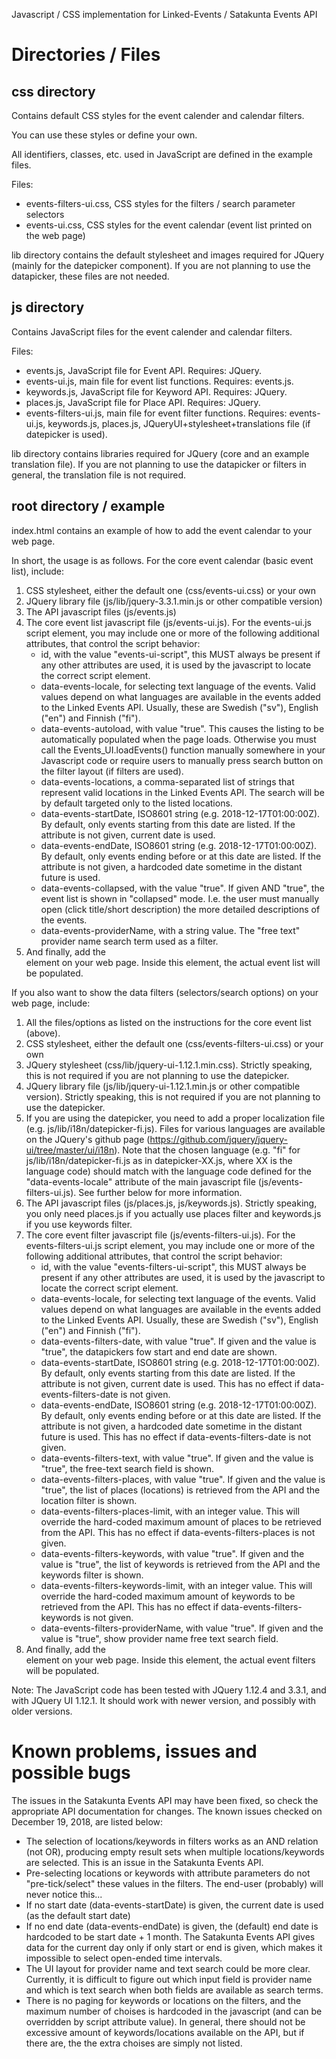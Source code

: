 Javascript / CSS implementation for Linked-Events / Satakunta Events API

# Directories / Files #

## css directory ##

Contains default CSS styles for the event calender and calendar filters.

You can use these styles or define your own.

All identifiers, classes, etc. used in JavaScript are defined in the example files.

Files:
- events-filters-ui.css, CSS styles for the filters / search parameter selectors
- events-ui.css, CSS styles for the event calendar (event list printed on the web page)

lib directory contains the default stylesheet and images required for JQuery (mainly for the datepicker component). If you are not planning to use the datapicker, these files are not needed.


## js directory ##

Contains JavaScript files for the event calender and calendar filters.

Files:
- events.js, JavaScript file for Event API. Requires: JQuery.
- events-ui.js, main file for event list functions. Requires: events.js.
- keywords.js, JavaScript file for Keyword API. Requires: JQuery.
- places.js, JavaScript file for Place API. Requires: JQuery.
- events-filters-ui.js, main file for event filter functions. Requires: events-ui.js, keywords.js, places.js, JQueryUI+stylesheet+translations file (if datepicker is used).

lib directory contains libraries required for JQuery (core and an example translation file). If you are not planning to use the datapicker or filters in general, the translation file is not required.


## root directory / example ##

index.html contains an example of how to add the event calendar to your web page.

In short, the usage is as follows. For the core event calendar (basic event list), include:

1) CSS stylesheet, either the default one (css/events-ui.css) or your own
2) JQuery library file (js/lib/jquery-3.3.1.min.js or other compatible version)
3) The API javascript files (js/events.js)
4) The core event list javascript file (js/events-ui.js). For the events-ui.js script element, you may include one or more of the following additional attributes, that control the script behavior:
	- id, with the value "events-ui-script", this MUST always be present if any other attributes are used, it is used by the javascript to locate the correct script element.
	- data-events-locale, for selecting text language of the events. Valid values depend on what languages are available in the events added to the Linked Events API. Usually, these are Swedish ("sv"), English ("en") and Finnish ("fi").
	- data-events-autoload, with value "true". This causes the listing to be automatically populated when the page loads. Otherwise you must call the Events_UI.loadEvents() function manually somewhere in your Javascript code or require users to manually press search button on the filter layout (if filters are used).
	- data-events-locations, a comma-separated list of strings that represent valid locations in the Linked Events API. The search will be by default targeted only to the listed locations.
	- data-events-startDate, ISO8601 string (e.g. 2018-12-17T01:00:00Z). By default, only events starting from this date are listed. If the attribute is not given, current date is used.
	- data-events-endDate, ISO8601 string (e.g. 2018-12-17T01:00:00Z). By default, only events ending before or at this date are listed. If the attribute is not given, a hardcoded date sometime in the distant future is used.
	- data-events-collapsed, with the value "true". If given AND "true", the event list is shown in "collapsed" mode. I.e. the user must manually open (click title/short description) the more detailed descriptions of the events.
	- data-events-providerName, with a string value. The "free text" provider name search term used as a filter.
5) And finally, add the <div id="events-ui"></div> element on your web page. Inside this element, the actual event list will be populated.


If you also want to show the data filters (selectors/search options) on your web page, include:

1) All the files/options as listed on the instructions for the core event list (above).
2) CSS stylesheet, either the default one (css/events-filters-ui.css) or your own
3) JQuery stylesheet (css/lib/jquery-ui-1.12.1.min.css). Strictly speaking, this is not required if you are not planning to use the datepicker.
4) JQuery library file (js/lib/jquery-ui-1.12.1.min.js or other compatible version). Strictly speaking, this is not required if you are not planning to use the datepicker.
5) If you are using the datepicker, you need to add a proper localization file (e.g. js/lib/i18n/datepicker-fi.js). Files for various languages are available on the JQuery's github page (https://github.com/jquery/jquery-ui/tree/master/ui/i18n). Note that the chosen language (e.g. "fi" for js/lib/i18n/datepicker-fi.js as in datepicker-XX.js, where XX is the language code) should match with the language code defined for the "data-events-locale" attribute of the main javascript file (js/events-filters-ui.js). See further below for more information.
6) The API javascript files (js/places.js, js/keywords.js). Strictly speaking, you only need places.js if you actually use places filter and keywords.js if you use keywords filter.
7) The core event filter javascript file (js/events-filters-ui.js). For the events-filters-ui.js script element, you may include one or more of the following additional attributes, that control the script behavior:
	- id, with the value "events-filters-ui-script", this MUST always be present if any other attributes are used, it is used by the javascript to locate the correct script element.
	- data-events-locale, for selecting text language of the events. Valid values depend on what languages are available in the events added to the Linked Events API. Usually, these are Swedish ("sv"), English ("en") and Finnish ("fi").
	- data-events-filters-date, with value "true". If given and the value is "true", the datapickers fow start and end date are shown.
	- data-events-startDate, ISO8601 string (e.g. 2018-12-17T01:00:00Z). By default, only events starting from this date are listed. If the attribute is not given, current date is used. This has no effect if data-events-filters-date is not given.
	- data-events-endDate, ISO8601 string (e.g. 2018-12-17T01:00:00Z). By default, only events ending before or at this date are listed. If the attribute is not given, a hardcoded date sometime in the distant future is used. This has no effect if data-events-filters-date is not given.
	- data-events-filters-text, with value "true". If given and the value is "true", the free-text search field is shown.
	- data-events-filters-places, with value "true". If given and the value is "true", the list of places (locations) is retrieved from the API and the location filter is shown.
	- data-events-filters-places-limit, with an integer value. This will override the hard-coded maximum amount of places to be retrieved from the API. This has no effect if data-events-filters-places is not given.
	- data-events-filters-keywords, with value "true". If given and the value is "true", the list of keywords is retrieved from the API and the keywords filter is shown.
	- data-events-filters-keywords-limit, with an integer value. This will override the hard-coded maximum amount of keywords to be retrieved from the API. This has no effect if data-events-filters-keywords is not given.
	- data-events-filters-providerName, with value "true". If given and the value is "true", show provider name free text search field.
8) And finally, add the <div id="events-filters-ui"></div> element on your web page. Inside this element, the actual event filters will be populated.


Note: The JavaScript code has been tested with JQuery 1.12.4 and 3.3.1, and with JQuery UI 1.12.1. It should work with newer version, and possibly with older versions.


# Known problems, issues and possible bugs #

The issues in the Satakunta Events API may have been fixed, so check the appropriate API documentation for changes. The known issues checked on December 19, 2018, are listed below:

- The selection of locations/keywords in filters works as an AND relation (not OR), producing empty result sets when multiple locations/keywords are selected. This is an issue in the Satakunta Events API.
- Pre-selecting locations or keywords with attribute parameters do not "pre-tick/select" these values in the filters. The end-user (probably) will never notice this...
- If no start date (data-events-startDate) is given, the current date is used (as the default start date)
- If no end date (data-events-endDate) is given, the (default) end date is hardcoded to be start date + 1 month. The Satakunta Events API gives data for the current day only if only start or end is given, which makes it impossible to select open-ended time intervals.
- The UI layout for provider name and text search could be more clear. Currently, it is difficult to figure out which input field is provider name and which is text search when both fields are available as search terms.
- There is no paging for keywords or locations on the filters, and the maximum number of choises is hardcoded in the javascript (and can be overridden by script attribute value). In general, there should not be excessive amount of keywords/locations available on the API, but if there are, the the extra choises are simply not listed.

